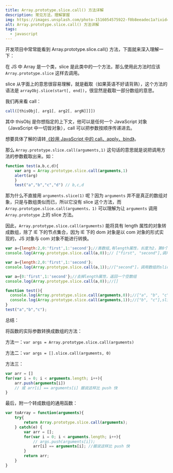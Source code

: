 ```yaml
---
title: Array.prototype.slice.call() 方法详解
description: 常见方法，理解掌握
img: https://images.unsplash.com/photo-1516054575922-f0b8eeadec1a?ixid=MnwxMjA3fDB8MHxzZWFyY2h8N3x8c2xpY2V8ZW58MHx8MHx8&ixlib=rb-1.2.1&auto=format&fit=crop&w=800&q=80
alt: Array.prototype.slice.call() 方法详解
tags:
  - javascript
---
```

开发项目中常常能看到 Array.prototype.slice.call() 方法，下面就来深入理解一下：

在 JS 中 Array 是一个类，slice 是此类中的一个方法，那么使用此方法时应该 `Array.prototype.slice` 这样去调用。

slice 从字面上的意思很容易理解，就是截取（如果英语不好请背熟），这个方法的语法是 `arrayObj.slice(start[, end])`，很显然是截取一部分数组的意思。

我们再来看 call：

```js
call([thisObj[, arg1[, arg2[, argN]]]])
```

其中 thisObj 是你想指定的上下文，他可以是任何一个 JavaScript 对象（JavaScript 中一切皆对象），call 可以把参数按顺序传递进去。

想要具体了解的请转[《妙用 JavaScript 中的 call、apply、bind》](https://jsyyds.github.io/blog/%E5%A6%99%E7%94%A8JavaScript%E4%B8%AD%E7%9A%84call%E3%80%81apply%E3%80%81bind)。

那么 `Array.prototype.slice.call(arguments,1)` 这句话的意思就是说把调用方法的参数截取出来。如：

```js
function test(a,b,c,d){
    var arg = Array.prototype.slice.call(arguments,1)
    alert(arg)
    }
    test("a","b","c","d") // b,c,d
```

那为什么不直接用 `arguments.slice(1)` 呢？因为 `arguments` 并不是真正的数组对象，只是与数组类似而已，所以它没有 slice 这个方法，而 `Array.prototype.slice.call(arguments，1)` 可以理解为让 `arguments` 调用 `Array.prototype` 上的 slice 方法。

因此，`Array.prototype.slice.call(arguments)` 能将具有 length 属性的对象转成数组，除了 IE 下的节点集合，因为 IE 下的 dom 对象是以 com 对象的形式实现的，JS 对象与 com 对象不能进行转换。

```js
var a={length:2,0:'first',1:'second'};//类数组,有length属性，长度为2，第0个是first，第1个是second
console.log(Array.prototype.slice.call(a,0));// ["first", "second"],调用数组的slice(0);

var a={length:2,0:'first',1:'second'};
console.log(Array.prototype.slice.call(a,1));//["second"]，调用数组的slice(1);

var a={0:'first',1:'second'};//去掉length属性，返回一个空数组
console.log(Array.prototype.slice.call(a,0));//[]

function test(){
  console.log(Array.prototype.slice.call(arguments,0));//["a", "b", "c"]，slice(0)
  console.log(Array.prototype.slice.call(arguments,1));//["b", "c"],slice(1)
}
test("a","b","c");
```

总结：

将函数的实际参数转换成数组的方法：

方法一：`var args = Array.prototype.slice.call(arguments)`

方法二：`var args = [].slice.call(arguments, 0)`

方法三：

```js
var arr = []
for(var i = 0; i < arguments.length; i++){
    arr.push(arguments[i])
    // 或 arr[i] == arguments[i] 据说这样比 push 快
}
```

最后，附一个转成数组的通用函数：

```js
var toArray = function(arguments){
    try{
        return Array.prototype.slice.call(arguments);
    } catch(e) {
        var arr = [];
        for(var i = 0; i < arguments.length; i++){
            // args.push(arguments[i]);
            arr[i] == arguments[i]; //据说这样比 push 快
        }
        return arr;
    }
}
```